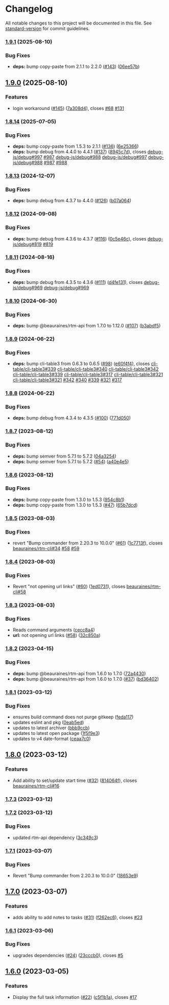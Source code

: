 # Changelog

All notable changes to this project will be documented in this file. See [standard-version](https://github.com/conventional-changelog/standard-version) for commit guidelines.

### [1.9.1](https://github.com/beauraines/rtm-cli/compare/v1.9.0...v1.9.1) (2025-08-10)


### Bug Fixes

* **deps:** bump copy-paste from 2.1.1 to 2.2.0 ([#143](https://github.com/beauraines/rtm-cli/issues/143)) ([06ee57b](https://github.com/beauraines/rtm-cli/commit/06ee57bc67a7b9cf96263fffb1cc27fca6bd1175))

## [1.9.0](https://github.com/beauraines/rtm-cli/compare/v1.8.14...v1.9.0) (2025-08-10)


### Features

* login workaround ([#145](https://github.com/beauraines/rtm-cli/issues/145)) ([7a308d4](https://github.com/beauraines/rtm-cli/commit/7a308d4d164fdd4ecac7507a4e2940d3a0b2d325)), closes [#68](https://github.com/beauraines/rtm-cli/issues/68) [#131](https://github.com/beauraines/rtm-cli/issues/131)

### [1.8.14](https://github.com/beauraines/rtm-cli/compare/v1.8.13...v1.8.14) (2025-07-05)


### Bug Fixes

* **deps:** bump copy-paste from 1.5.3 to 2.1.1 ([#136](https://github.com/beauraines/rtm-cli/issues/136)) ([6e25366](https://github.com/beauraines/rtm-cli/commit/6e2536698540dbc9739e58e6ce9748c1863327e5))
* **deps:** bump debug from 4.4.0 to 4.4.1 ([#137](https://github.com/beauraines/rtm-cli/issues/137)) ([8945c7d](https://github.com/beauraines/rtm-cli/commit/8945c7d909386c8a6948bf4f0478d0e30a5e71a7)), closes [debug-js/debug#997](https://github.com/debug-js/debug/issues/997) [#987](https://github.com/beauraines/rtm-cli/issues/987) [debug-js/debug#988](https://github.com/debug-js/debug/issues/988) [debug-js/debug#997](https://github.com/debug-js/debug/issues/997) [debug-js/debug#988](https://github.com/debug-js/debug/issues/988) [#987](https://github.com/beauraines/rtm-cli/issues/987) [#988](https://github.com/beauraines/rtm-cli/issues/988)

### [1.8.13](https://github.com/beauraines/rtm-cli/compare/v1.8.12...v1.8.13) (2024-12-07)


### Bug Fixes

* **deps:** bump debug from 4.3.7 to 4.4.0 ([#126](https://github.com/beauraines/rtm-cli/issues/126)) ([b07a064](https://github.com/beauraines/rtm-cli/commit/b07a0647e2c0f2ee6314e84ef03641bc5a85102f))

### [1.8.12](https://github.com/beauraines/rtm-cli/compare/v1.8.11...v1.8.12) (2024-09-08)


### Bug Fixes

* **deps:** bump debug from 4.3.6 to 4.3.7 ([#116](https://github.com/beauraines/rtm-cli/issues/116)) ([0c5e46c](https://github.com/beauraines/rtm-cli/commit/0c5e46c25469ae6eadc697cd37c66c21a7615115)), closes [debug-js/debug#819](https://github.com/debug-js/debug/issues/819) [#819](https://github.com/beauraines/rtm-cli/issues/819)

### [1.8.11](https://github.com/beauraines/rtm-cli/compare/v1.8.10...v1.8.11) (2024-08-16)


### Bug Fixes

* **deps:** bump debug from 4.3.5 to 4.3.6 ([#111](https://github.com/beauraines/rtm-cli/issues/111)) ([d4fe131](https://github.com/beauraines/rtm-cli/commit/d4fe1314acef3b78f69d88c3a188dedfe353132b)), closes [debug-js/debug#969](https://github.com/debug-js/debug/issues/969) [debug-js/debug#969](https://github.com/debug-js/debug/issues/969)

### [1.8.10](https://github.com/beauraines/rtm-cli/compare/v1.8.9...v1.8.10) (2024-06-30)


### Bug Fixes

* **deps:** bump @beauraines/rtm-api from 1.7.0 to 1.12.0 ([#107](https://github.com/beauraines/rtm-cli/issues/107)) ([b3abdf5](https://github.com/beauraines/rtm-cli/commit/b3abdf57e4fd57128f7d6731e510900a5d5bd4a4))

### [1.8.9](https://github.com/beauraines/rtm-cli/compare/v1.8.8...v1.8.9) (2024-06-22)


### Bug Fixes

* **deps:** bump cli-table3 from 0.6.3 to 0.6.5 ([#98](https://github.com/beauraines/rtm-cli/issues/98)) ([e60f4f4](https://github.com/beauraines/rtm-cli/commit/e60f4f437551b588df86d870845c683062f5f95d)), closes [cli-table/cli-table3#339](https://github.com/cli-table/cli-table3/issues/339) [cli-table/cli-table3#340](https://github.com/cli-table/cli-table3/issues/340) [cli-table/cli-table3#342](https://github.com/cli-table/cli-table3/issues/342) [cli-table/cli-table3#339](https://github.com/cli-table/cli-table3/issues/339) [cli-table/cli-table3#317](https://github.com/cli-table/cli-table3/issues/317) [cli-table/cli-table3#321](https://github.com/cli-table/cli-table3/issues/321) [cli-table/cli-table3#321](https://github.com/cli-table/cli-table3/issues/321) [#342](https://github.com/beauraines/rtm-cli/issues/342) [#340](https://github.com/beauraines/rtm-cli/issues/340) [#339](https://github.com/beauraines/rtm-cli/issues/339) [#321](https://github.com/beauraines/rtm-cli/issues/321) [#317](https://github.com/beauraines/rtm-cli/issues/317)

### [1.8.8](https://github.com/beauraines/rtm-cli/compare/v1.8.7...v1.8.8) (2024-06-22)


### Bug Fixes

* **deps:** bump debug from 4.3.4 to 4.3.5 ([#100](https://github.com/beauraines/rtm-cli/issues/100)) ([771d050](https://github.com/beauraines/rtm-cli/commit/771d0501042267559959ee85892c7ed6e0cf015f))

### [1.8.7](https://github.com/beauraines/rtm-cli/compare/v1.8.6...v1.8.7) (2023-08-12)


### Bug Fixes

* **deps:** bump semver from 5.7.1 to 5.7.2 ([04a3254](https://github.com/beauraines/rtm-cli/commit/04a325499604d83435f0a8e94a49572840ddfc03))
* **deps:** bump semver from 5.7.1 to 5.7.2 ([#54](https://github.com/beauraines/rtm-cli/issues/54)) ([a40e4e5](https://github.com/beauraines/rtm-cli/commit/a40e4e586fb54eccdf90af2c786406dd6b6385eb))

### [1.8.6](https://github.com/beauraines/rtm-cli/compare/v1.8.5...v1.8.6) (2023-08-12)


### Bug Fixes

* **deps:** bump copy-paste from 1.3.0 to 1.5.3 ([954c8b1](https://github.com/beauraines/rtm-cli/commit/954c8b1c9e2592bbbc0781d5b627d85b44a89bdf))
* **deps:** bump copy-paste from 1.3.0 to 1.5.3 ([#47](https://github.com/beauraines/rtm-cli/issues/47)) ([65b7dcd](https://github.com/beauraines/rtm-cli/commit/65b7dcdef7a6bb0a747e8758b7ae27ed8f77c80e))

### [1.8.5](https://github.com/beauraines/rtm-cli/compare/v1.8.4...v1.8.5) (2023-08-03)


### Bug Fixes

* revert "Bump commander from 2.20.3 to 10.0.0" ([#61](https://github.com/beauraines/rtm-cli/issues/61)) ([1c7713f](https://github.com/beauraines/rtm-cli/commit/1c7713f7b00579927860a22f53d4f9cdfc20ae19)), closes [beauraines/rtm-cli#34](https://github.com/beauraines/rtm-cli/issues/34) [#58](https://github.com/beauraines/rtm-cli/issues/58) [#59](https://github.com/beauraines/rtm-cli/issues/59)

### [1.8.4](https://github.com/beauraines/rtm-cli/compare/v1.8.3...v1.8.4) (2023-08-03)


### Bug Fixes

* Revert "not opening url links" ([#60](https://github.com/beauraines/rtm-cli/issues/60)) ([1ed0731](https://github.com/beauraines/rtm-cli/commit/1ed0731ed2dd08682b9dd486ddf89e5ac60cb2f7)), closes [beauraines/rtm-cli#58](https://github.com/beauraines/rtm-cli/issues/58)

### [1.8.3](https://github.com/beauraines/rtm-cli/compare/v1.8.2...v1.8.3) (2023-08-03)


### Bug Fixes

* Reads command arguments ([cecc8a4](https://github.com/beauraines/rtm-cli/commit/cecc8a450d41ec6a1df9ae166918209753136458))
* **url:** not opening url links ([#58](https://github.com/beauraines/rtm-cli/issues/58)) ([32c850a](https://github.com/beauraines/rtm-cli/commit/32c850a323d14c9d7c79e3b4f7c51c90f818a4bd))

### [1.8.2](https://github.com/beauraines/rtm-cli/compare/v1.8.1...v1.8.2) (2023-04-15)


### Bug Fixes

* **deps:** bump @beauraines/rtm-api from 1.6.0 to 1.7.0 ([72a4430](https://github.com/beauraines/rtm-cli/commit/72a44307895ce15fc3f9282aca44bcdc61ab923c))
* **deps:** bump @beauraines/rtm-api from 1.6.0 to 1.7.0 ([#37](https://github.com/beauraines/rtm-cli/issues/37)) ([bd36402](https://github.com/beauraines/rtm-cli/commit/bd364020c07f33ac335dc7cb481d32be642400f8))

### [1.8.1](https://github.com/beauraines/rtm-cli/compare/v1.8.0...v1.8.1) (2023-03-12)


### Bug Fixes

* ensures build command does not purge gitkeep ([feda117](https://github.com/beauraines/rtm-cli/commit/feda117e8abe32d7d3e25645f6d7adb8baffa6a9))
* updates eslint and pkg ([0eab5ed](https://github.com/beauraines/rtm-cli/commit/0eab5edd0581865af562a28f7e31b8ee8ebe7f67))
* updates to latest archiver ([bbb9ccb](https://github.com/beauraines/rtm-cli/commit/bbb9ccb215b6a729f0eea737eee76ab52568606c))
* updates to latest open package ([1f5f9e3](https://github.com/beauraines/rtm-cli/commit/1f5f9e39eee07712e8adb95e0388dd97d5c13876))
* updates to v4 date-format ([ceaa7c0](https://github.com/beauraines/rtm-cli/commit/ceaa7c051a041d8a1ed8eedb423b37f9caf806f2))

## [1.8.0](https://github.com/beauraines/rtm-cli/compare/v1.7.3...v1.8.0) (2023-03-12)


### Features

* Add ability to set/update start time ([#32](https://github.com/beauraines/rtm-cli/issues/32)) ([814064f](https://github.com/beauraines/rtm-cli/commit/814064fa7c75fed621c84fd06e022140df7577aa)), closes [beauraines/rtm-cli#16](https://github.com/beauraines/rtm-cli/issues/16)

### [1.7.3](https://github.com/beauraines/rtm-cli/compare/v1.7.2...v1.7.3) (2023-03-12)

### [1.7.2](https://github.com/beauraines/rtm-cli/compare/v1.7.1...v1.7.2) (2023-03-12)


### Bug Fixes

* updated rtm-api dependency ([3c349c3](https://github.com/beauraines/rtm-cli/commit/3c349c311276dbf524732da6abd36d9ee96204d4))

### [1.7.1](https://github.com/beauraines/rtm-cli/compare/v1.7.0...v1.7.1) (2023-03-07)


### Bug Fixes

* Revert "Bump commander from 2.20.3 to 10.0.0" ([18653e9](https://github.com/beauraines/rtm-cli/commit/18653e9cb4976a6bfacfdaead5b990d3a29eef3e))

## [1.7.0](https://github.com/beauraines/rtm-cli/compare/v1.6.1...v1.7.0) (2023-03-07)


### Features

* adds ability to add notes to tasks ([#31](https://github.com/beauraines/rtm-cli/issues/31)) ([f262ec6](https://github.com/beauraines/rtm-cli/commit/f262ec6f02d024a5f3c49e10f79db2c6fabcf0fa)), closes [#23](https://github.com/beauraines/rtm-cli/issues/23)

### [1.6.1](https://github.com/beauraines/rtm-cli/compare/v1.6.0...v1.6.1) (2023-03-06)


### Bug Fixes

* upgrades dependencies ([#24](https://github.com/beauraines/rtm-cli/issues/24)) ([23cccb0](https://github.com/beauraines/rtm-cli/commit/23cccb0db0c20650224750a423aa629a5daff2c1)), closes [#5](https://github.com/beauraines/rtm-cli/issues/5)

## [1.6.0](https://github.com/beauraines/rtm-cli/compare/v1.5.1...v1.6.0) (2023-03-05)


### Features

* Display the full task information ([#22](https://github.com/beauraines/rtm-cli/issues/22)) ([c5f1b1a](https://github.com/beauraines/rtm-cli/commit/c5f1b1ac9734decf557005f49294c8030658d105)), closes [#17](https://github.com/beauraines/rtm-cli/issues/17)

